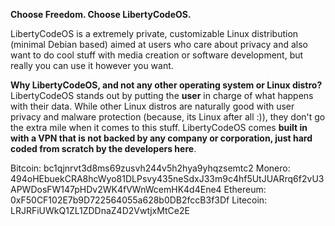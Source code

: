 **Choose Freedom. Choose LibertyCodeOS.**

LibertyCodeOS is a extremely private, customizable Linux distribution (minimal Debian based) aimed at users who care about privacy and also want to do cool stuff with media creation or software development, but really you can use it however you want.

**Why LibertyCodeOS, and not any other operating system or Linux distro?**
LibertyCodeOS stands out by putting the **user** in charge of what happens with their data. While other Linux distros are naturally good with user privacy and malware protection (because, its Linux after all :)), they don't go the extra mile when it comes to this stuff. LibertyCodeOS comes **built in with a VPN that is not backed by any company or corporation, just hard coded from scratch by the developers here**.

Bitcoin: bc1qjnrvt3d8ms69zusvh244v5h2hya9yhqzsemtc2
Monero: 494oHEbuekCRA8hcWyo81DLPsvy435neSdxJ33m9c4hf5UtJUARrq6f2vU3APWDosFW147pHDv2WK4fVWnWcemHK4d4Ene4
Ethereum: 0xF50CF102E7b9D722564055a628b0DB2fccB3f3Df
Litecoin: LRJRFiUWkQ1ZL1ZDDnaZ4D2VwtjxMtCe2E

